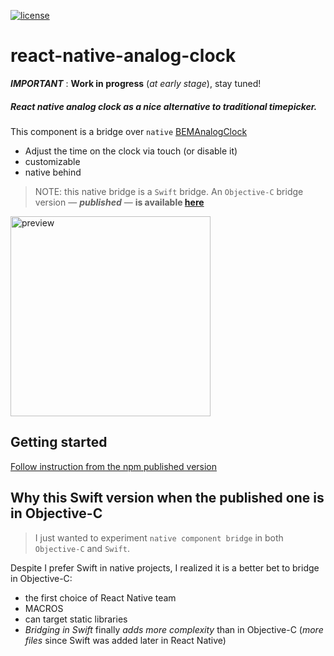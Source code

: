 [![license](https://img.shields.io/github/license/mashape/apistatus.svg?maxAge=2592000)](https://github.com/MacKentoch/rn-analog-clock)
# react-native-analog-clock


*__IMPORTANT__* : **Work in progress** (*at early stage*), stay tuned!


##### React native analog clock as a nice alternative to traditional timepicker.

This component is a bridge over `native`  [BEMAnalogClock](https://github.com/Boris-Em/BEMAnalogClock)
- Adjust the time on the clock via touch (or disable it)
- customizable
- native behind

> NOTE: this native bridge is a `Swift` bridge. An `Objective-C` bridge version — *__published__* — **is available [here](https://github.com/MacKentoch/rn-analog-clock#react-native-analog-clock)**

<img src="https://raw.githubusercontent.com/MacKentoch/rn-analog-clock/master/images/previewFromExample.gif" alt="preview" width="320px"></img>

## Getting started

[Follow instruction from the npm published version](https://github.com/MacKentoch/rn-analog-clock#getting-started)

## Why this Swift version when the published one is in Objective-C

> I just wanted to experiment `native component bridge` in both `Objective-C` and `Swift`.

Despite I prefer Swift in native projects, I realized it is a better bet to bridge in Objective-C:
- the first choice of React Native team
- MACROS
- can target static libraries
- *Bridging in Swift* finally *adds more complexity* than in Objective-C (*more files* since Swift was added later in React Native)
